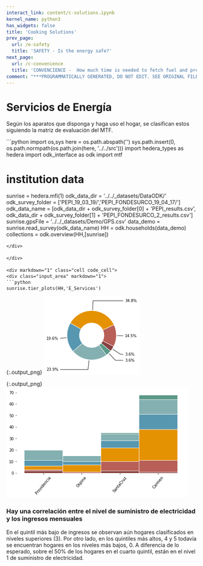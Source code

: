 ```yaml
---
interact_link: content/c-solutions.ipynb
kernel_name: python3
has_widgets: false
title: 'Cooking Solutions'
prev_page:
  url: /e-safety
  title: 'SAFETY - Is the energy safe?'
next_page:
  url: /c-convenience
  title: 'CONVENCIENCE -  How much time is needed to fetch fuel and prepare the stove?'
comment: "***PROGRAMMATICALLY GENERATED, DO NOT EDIT. SEE ORIGINAL FILES IN /content***"
---
```


# Servicios de Energía

Según los aparatos que disponga y haga uso el hogar, se clasifican estos siguiendo la matriz de evaluación del MTF.

<div markdown="1" class="cell code_cell">
<div class="input_area hidecode" markdown="1">
```python
import os,sys
here = os.path.abspath('')
sys.path.insert(0, os.path.normpath(os.path.join(here, '../../src')))
import hedera_types as hedera
import odk_interface as odk
import mtf

# institution data
sunrise = hedera.mfi(1)
odk_data_dir = '../../_datasets/DataODK/'
odk_survey_folder = ['PEPI_19_03_19/','PEPI_FONDESURCO_19_04_17/']
odk_data_name = [odk_data_dir + odk_survey_folder[0] + 'PEPI_results.csv',
                 odk_data_dir + odk_survey_folder[1] + 
                 'PEPI_FONDESURCO_2_results.csv']
sunrise.gpsFile = '../../_datasets/Demo/GPS.csv'
data_demo = sunrise.read_survey(odk_data_name)
HH = odk.households(data_demo)
collections = odk.overview(HH,[sunrise])
```
</div>

</div>

<div markdown="1" class="cell code_cell">
<div class="input_area" markdown="1">
```python
sunrise.tier_plots(HH,'E_Services')
```
</div>

<div class="output_wrapper" markdown="1">
<div class="output_subarea" markdown="1">

{:.output_png}
![png](images/c-solutions_2_0.png)

</div>
</div>
<div class="output_wrapper" markdown="1">
<div class="output_subarea" markdown="1">

{:.output_png}
![png](images/c-solutions_2_1.png)

</div>
</div>
</div>

### Hay una correlación entre el nivel de suministro de electricidad y los ingresos mensuales

En el quintil más bajo de ingresos se observan aún hogares clasificados en niveles superiores (3). Por otro lado, en los quintiles más altos, 4 y 5 todavía se encuentran hogares en los niveles más bajos, 0. A diferencia de lo esperado, sobre el 50% de los hogares en el cuarto quintil, están en el nivel 1 de suministro de electricidad.
